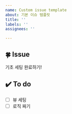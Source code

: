 ```yaml
---
name: Custom issue template
about: 기본 이슈 템플릿
title: ''
labels: ''
assignees: ''

---
```


## 🍀 Issue

기초 세팅 완료하기!

## ✔️ To do

- [ ]  뷰 세팅
- [ ]  로직 짜기
